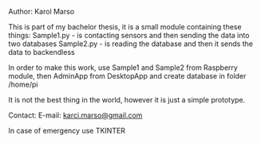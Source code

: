 Author: Karol Marso

This is part of my bachelor thesis, it is a small module containing these things:
Sample1.py - is contacting sensors and then sending the data into two databases
Sample2.py - is reading the database and then it sends the data to backendless

In order to make this work, use Sample1 and Sample2 from Raspberry module, then AdminApp from DesktopApp and create database in folder /home/pi

It is not the best thing in the world, however it is just a simple prototype.

Contact:
E-mail:
karci.marso@gmail.com


In case of emergency use TKINTER
